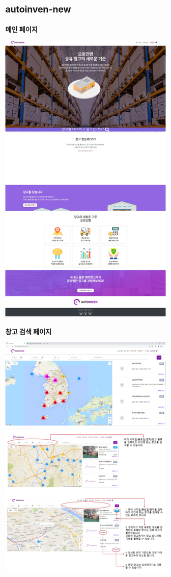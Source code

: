 # autoinven-new

## 메인 페이지
![main.jpeg](Public/Image/main.jpeg)

## 창고 검색 페이지
![serach1.PNG](Public/Image/search1.PNG)
![serach2.PNG](Public/Image/search2.PNG)
![serach3.PNG](Public/Image/search3.PNG)
